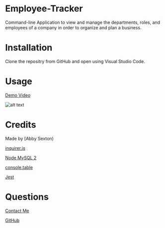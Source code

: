 # Employee-Tracker
Command-line Application to view and manage the departments, roles, and employees of a company in order to organize and plan a business.

# Installation

Clone the repositry from GitHub and open using Visual Studio Code.

# Usage 
[Demo Video]()

![alt text](./assets/images/ScreenShot.jpg)

# Credits

Made by [Abby Sexton)

[inquirer.js](https://www.npmjs.com/package/inquirer)

[Node MySQL 2](https://www.npmjs.com/package/mysql2)

[console.table](https://www.npmjs.com/package/console.table)

[Jest](https://jestjs.io/)

# Questions

[Contact Me](abigail.c.sexton1@gmail.com)

[GitHub](https://github.com/abbycav7)